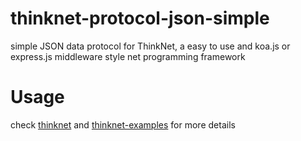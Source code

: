 # thinknet-protocol-json-simple
simple JSON data protocol for ThinkNet, a easy to use and koa.js or express.js middleware style net programming framework

# Usage

check [thinknet](/imnemo/thinknet) and [thinknet-examples](/imnemo/thinknet-examples) for more details
